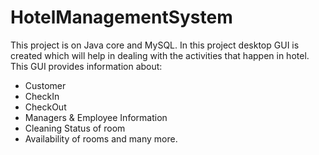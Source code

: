 # HotelManagementSystem
This project is on Java core and MySQL. In this project desktop GUI is created which will help in dealing with the activities that happen
in hotel. This GUI provides information about:
  - Customer
  - CheckIn
  - CheckOut
  - Managers & Employee Information
  - Cleaning Status of room
  - Availability of rooms
  and many more.
